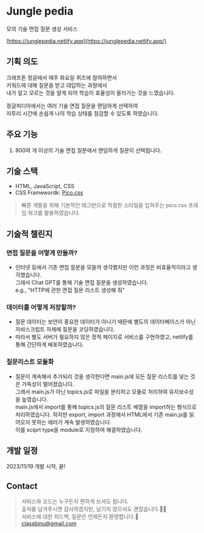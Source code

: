 # Jungle pedia
모의 기술 면접 질문 생성 서비스

[https://junglepedia.netlify.app](https://junglepedia.netlify.app/)

## 기획 의도
크래프톤 정글에서 매주 화요일 퀴즈에 참여하면서  
키워드에 대해 질문을 받고 대답하는 과정에서  
내가 알고 모르는 것을 알게 되어 학습이 효율성이 올라가는 것을 느꼈습니다.  

정글피디아에서는 여러 기술 면접 질문을 랜덤하게 선택하여  
자투리 시간에 손쉽게 나의 학습 상태를 점검할 수 있도록 하였습니다.

## 주요 기능
1. 800여 개 이상의 기술 면접 질문에서 랜덤하게 질문이 선택됩니다.

## 기술 스택
- HTML, JavaScript, CSS
- CSS Framewordk: [Pico.css](https://picocss.com/)

> 빠른 개발을 위해 기본적인 태그만으로 적절한 스타일을 입혀주는 pico css 프레임 워크를 활용하였습니다.

## 기술적 챌린지
### 면접 질문을 어떻게 만들까?
- 인터넷 등에서 기존 면접 질문을 모을까 생각했지만 이런 과정은 비효율적이라고 생각했습니다.  
그래서 Chat GPT를 통해 기술 면접 질문을 생성하였습니다.  
e.g., "HTTP에 관한 면접 질문 리스트 생성해 줘"

### 데이터를 어떻게 저장할까?
- 질문 데이터는 보안이 중요한 데이터가 아니기 때문에 별도의 데이터베이스가 아닌 자바스크립트 자체에 질문을 코딩하였습니다.
- 따라서 별도 서버가 필요하지 않은 정적 페이지로 서비스를 구현하였고, netlify를 통해 간단하게 배포하였습니다.

### 질문리스트 모듈화
- 질문이 계속해서 추가되리 것을 생각한다면 main.js에 모든 질문 리스트를 넣는 것은 가독성이 떨어졌습니다.  
그래서 main.js가 아닌 topics.js로 파일을 분리하고 모듈로 처리하여 유지보수성을 높였습니다.  
main.js에서 import를 통해 topics.js의 질문 리스트 배열을 import하는 형식으로 처리하였습니다.
하지만 export, import 과정에서 HTML에서 기존 main.js를 읽어오지 못하는 에러가 계속 발생하였습니다.  
이를 sciprt type을 module로 지정하여 해결하였습니다.

## 개발 일정
2023/11/19 개발 시작, 끝!

## Contact
> 서비스와 코드는 누구든지 편하게 쓰셔도 됩니다.  
> 출처를 남겨주시면 감사하겠지만, 남기지 않으셔도 괜찮습니다.🙇‍♂️  
> 서비스에 대한 피드백, 질문은 언제든지 환영합니다.🥳  
classbinu@gmail.com
